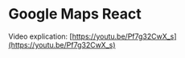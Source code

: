 # Google Maps React

Video explication: [https://youtu.be/Pf7g32CwX_s](https://youtu.be/Pf7g32CwX_s)

